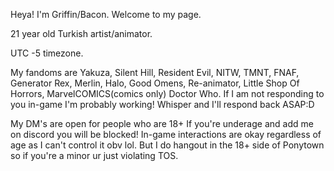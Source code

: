 Heya! I'm Griffin/Bacon. Welcome to my page.

21 year old Turkish artist/animator.

UTC -5 timezone.

My fandoms are Yakuza, Silent Hill, Resident Evil, NITW, TMNT, FNAF, Generator Rex, Merlin, Halo, Good Omens, Re-animator, Little Shop Of Horrors, MarvelCOMICS(comics only) Doctor Who.
If I am not responding to you in-game I'm probably working! Whisper and I'll respond back ASAP:D

My DM's are open for people who are 18+ If you're underage and add me on discord you will be blocked!
In-game interactions are okay regardless of age as I can't control it obv lol.  But I do hangout in the 18+ side of Ponytown so if you're a minor ur just violating TOS.
